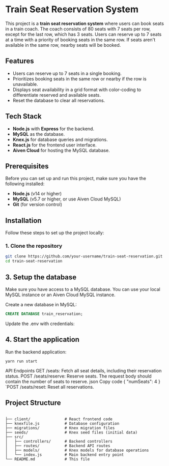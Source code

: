 # Train Seat Reservation System

This project is a **train seat reservation system** where users can book seats in a train coach. The coach consists of 80 seats with 7 seats per row, except for the last row, which has 3 seats. Users can reserve up to 7 seats at a time with a priority of booking seats in the same row. If seats aren't available in the same row, nearby seats will be booked.

## Features

- Users can reserve up to 7 seats in a single booking.
- Prioritizes booking seats in the same row or nearby if the row is unavailable.
- Displays seat availability in a grid format with color-coding to differentiate reserved and available seats.
- Reset the database to clear all reservations.

## Tech Stack

- **Node.js** with **Express** for the backend.
- **MySQL** as the database.
- **Knex.js** for database queries and migrations.
- **React.js** for the frontend user interface.
- **Aiven Cloud** for hosting the MySQL database.

## Prerequisites

Before you can set up and run this project, make sure you have the following installed:

- **Node.js** (v14 or higher)
- **MySQL** (v5.7 or higher, or use Aiven Cloud MySQL)
- **Git** (for version control)

## Installation

Follow these steps to set up the project locally:

### 1. Clone the repository

```bash
git clone https://github.com/your-username/train-seat-reservation.git
cd train-seat-reservation
```

## 3. Setup the database
Make sure you have access to a MySQL database. You can use your local MySQL instance or an Aiven Cloud MySQL instance.

Create a new database in MySQL:

```sql
CREATE DATABASE train_reservation;
```

Update the .env with credentials:
## 4. Start the application
Run the backend application:
```
yarn run start
```
API Endpoints
GET /seats: Fetch all seat details, including their reservation status.
POST /seats/reserve: Reserve seats. The request body should contain the number of seats to reserve.
json
Copy code
{
  "numSeats": 4
}
`POST /seats/reset: Reset all reservations.

## Project Structure
```

├── client/               # React frontend code
├── knexfile.js           # Database configuration
├── migrations/           # Knex migration files
├── seeds/                # Knex seed files (initial data)
├── src/
│   ├── controllers/      # Backend controllers
│   ├── routes/           # Backend API routes
│   ├── models/           # Knex models for database operations
│   └── index.js          # Main backend entry point
└── README.md             # This file
```





